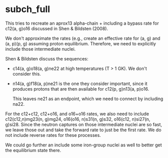 # subch_full

This tries to recreate an aprox13 alpha-chain + including a bypass
rate for c12(a, g)o16 discussed in Shen & Bildsten (2008).

We don't approximate the rates (e.g., create an effective rate for (a,
g) and (a, p)(p, g) assuming proton equilibrium.  Therefore, we need
to explicitly include those intermediate nuclei.

Shen & Bildsten discuss the sequences:

* c14(a, g)o18(a, g)ne22 at high temperatures (T > 1 GK).  We don't consider
  this.

* n14(a, g)f18(a, p)ne21 is the one they consider important, since it
  produces protons that are then available for c12(p, g)n13(a, p)o16.

  This leaves ne21 as an endpoint, which we need to connect by
  including na22.

For the c12+c12, c12+o16, and o16+o16 rates, we also need to include
c12(c12,n)mg23(n, g)mg24, o16(o16, n)s31(n, g)s32,
o16(c12, n)si27(n, g)si28.  Since the neutron captures on those
intermediate nuclei are so fast, we leave those out and take the
forward rate to just be the first rate.  We do not include reverse
rates for these processes.

We could go further an include some iron-group nuclei as well to better
get the equilibrium state there.

